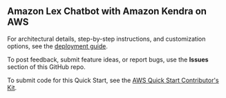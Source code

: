 ## Amazon Lex Chatbot with Amazon Kendra on AWS

For architectural details, step-by-step instructions, and customization options, see the [deployment guide](https://fwd.aws/NV7ba).

To post feedback, submit feature ideas, or report bugs, use the **Issues** section of this GitHub repo. 

To submit code for this Quick Start, see the [AWS Quick Start Contributor's Kit](https://aws-quickstart.github.io/).
